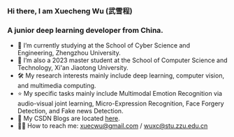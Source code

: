 ### Hi there, I am Xuecheng Wu (武雪程) 

### A junior deep learning developer from China.

- 🔭 I’m currently studying at the School of Cyber Science and Engineering, Zhengzhou University. 
- 🌱 I’m also a 2023 master student at the School of Computer Science and Technology, Xi'an Jiaotong University. 
- 🛠  My research interests mainly include deep learning, computer vision, and multimedia computing.
- ⭐️ My specific tasks mainly include Multimodal Emotion Recognition via audio-visual joint learning, Micro-Expression Recognition, Face Forgery Detection, and Fake news Detection.
- 🧠 My CSDN Blogs are located [here](https://blog.csdn.net/m0_47623548?type=blog).
- 🤝🏻 How to reach me: xuecwu@gmail.com / wuxc@stu.zzu.edu.cn
